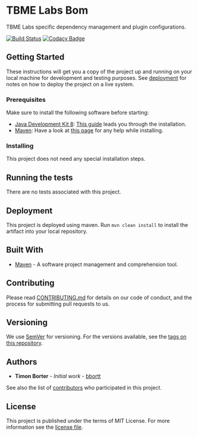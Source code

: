 # TBME Labs Bom

TBME Labs specific dependency management and plugin configurations.

[![Build Status](https://travis-ci.org/tbmelabs/tbmelabs-bom.svg?branch=master)](https://travis-ci.org/tbmelabs/tbmelabs-bom)
[![Codacy Badge](https://api.codacy.com/project/badge/Grade/d9eae98d8d1d4915b8f56ab8e7ce8d7b)](https://www.codacy.com/app/bbortt_2/tbmelabs-bom?utm_source=github.com&amp;utm_medium=referral&amp;utm_content=tbmelabs/tbmelabs-bom&amp;utm_campaign=Badge_Grade)

## Getting Started

These instructions will get you a copy of the project up and running on your local machine for development and testing purposes. See [deployment](https://github.com/tbmelabs/tbmelabs-bom/tree/master#deployment) for notes on how to deploy the project on a live system.

### Prerequisites

Make sure to install the following software before starting:

* [Java Development Kit 8](http://www.oracle.com/technetwork/java/javase/downloads/jdk8-downloads-2133151.html): [This guide](https://docs.oracle.com/javase/8/docs/technotes/guides/install/install_overview.html) leads you through the installation.
* [Maven](https://maven.apache.org/download.cgi): Have a look at [this page](https://maven.apache.org/install.html) for any help while installing.

### Installing

This project does not need any special installation steps.

## Running the tests

There are no tests associated with this project.

## Deployment

This project is deployed using maven. Run `mvn clean install` to install the artifact into your local repository.

## Built With

* [Maven](https://maven.apache.org/) - A software project management and comprehension tool.

## Contributing

Please read [CONTRIBUTING.md](https://github.com/tbmelabs/tbmelabs-bom/blob/master/CONTRIBUTING.md) for details on our code of conduct, and the process for submitting pull requests to us.

## Versioning

We use [SemVer](http://semver.org/) for versioning. For the versions available, see the [tags on this repository](https://github.com/tbmelabs/tbmelabs-bom/tags). 

## Authors

* **Timon Borter** - *Initial work* - [bbortt](https://github.com/bbortt)

See also the list of [contributors](https://github.com/tbmelabs/tbmelabs-bom/contributors) who participated in this project.

## License

This project is published under the terms of MIT License. For more information see the [license file](https://github.com/tbmelabs/tbmelabs-bom/blob/development/LICENSE).
